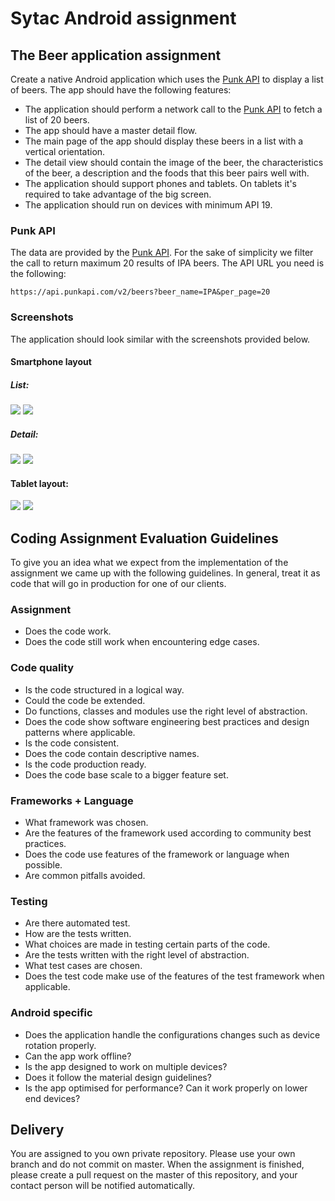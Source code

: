 # Sytac Android assignment

## The Beer application assignment

 Create a native Android application which uses the [Punk API](https://punkapi.com/) to display a list of beers. The app should have the following features:

- The application should perform a network call to the [Punk API](https://punkapi.com/) to fetch a list of 20 beers.
- The app should have a master detail flow.
- The main page of the app should display these beers in a list with a vertical orientation.
- The detail view should contain the image of the beer, the characteristics of the beer, a description and the foods that this beer pairs well with.
- The application should support phones and tablets. On tablets it's required to take advantage of the big screen.
- The application should run on devices with minimum API 19.

### Punk API
The data are provided by the [Punk API](https://punkapi.com/).
For the sake of simplicity we filter the call to return maximum 20 results of IPA beers. The API URL you need is the following:

```
https://api.punkapi.com/v2/beers?beer_name=IPA&per_page=20
```


### Screenshots

The application should look similar with the screenshots provided below.

#### Smartphone layout
##### List:

![](screenshots/phone_list_portrait.png)
![](screenshots/phone_list_land.png)

##### Detail:

![](screenshots/phone_detail_portrait.png)
![](screenshots/phone_detail_land.png)

#### Tablet layout:

![](screenshots/tablet_portrait.png)
![](screenshots/tablet_land.png)


## Coding Assignment Evaluation Guidelines

To give you an idea what we expect from the implementation of the assignment we came up with
the following guidelines. In general, treat it as code that will go in production for one of our clients.

### Assignment
* Does the code work.
* Does the code still work when encountering edge cases.

### Code quality
* Is the code structured in a logical way.
* Could the code be extended.
* Do functions, classes and modules use the right level of abstraction.
* Does the code show software engineering best practices and design patterns where applicable.
* Is the code consistent.
* Does the code contain descriptive names.
* Is the code production ready.
* Does the code base scale to a bigger feature set.

### Frameworks + Language
* What framework was chosen.
* Are the features of the framework used according to community best practices.
* Does the code use features of the framework or language when possible.
* Are common pitfalls avoided.

### Testing
* Are there automated test.
* How are the tests written.
* What choices are made in testing certain parts of the code.
* Are the tests written with the right level of abstraction.
* What test cases are chosen.
* Does the test code make use of the features of the test framework when applicable.

### Android specific
* Does the application handle the configurations changes such as device rotation properly.
* Can the app work offline?
* Is the app designed to work on multiple devices?
* Does it follow the material design guidelines?
* Is the app optimised for performance? Can it work properly on lower end devices?

## Delivery

You are assigned to you own private repository. Please use your own branch and do not commit on master.
When the assignment is finished, please create a pull request on the master of this repository, and your contact person will be notified automatically. 